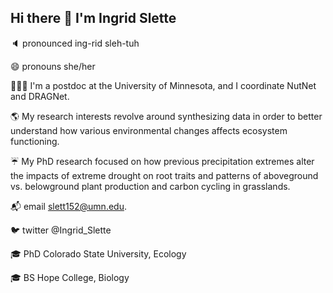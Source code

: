 ## Hi there 👋 I'm Ingrid Slette


🔈 pronounced ing-rid sleh-tuh

😄 pronouns she/her

👩🏼‍💻 I'm a postdoc at the University of Minnesota, and I coordinate NutNet and DRAGNet.

🌎 My research interests revolve around synthesizing data in order to better understand how various environmental changes affects ecosystem functioning.

☔️ My PhD research focused on how previous precipitation extremes alter the impacts of extreme drought on root traits and patterns of aboveground vs. belowground plant production and carbon cycling in grasslands.

📬 email slett152@umn.edu.

🐦 twitter @Ingrid_Slette

🎓 PhD Colorado State University, Ecology

🎓 BS Hope College, Biology
